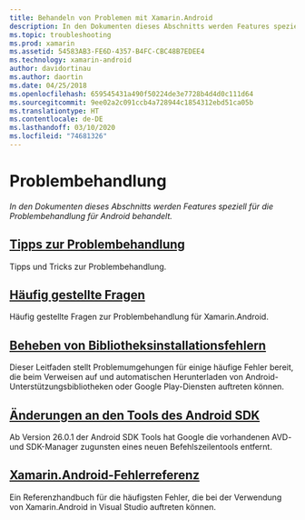 ```yaml
---
title: Behandeln von Problemen mit Xamarin.Android
description: In den Dokumenten dieses Abschnitts werden Features speziell für die Problembehandlung für Android behandelt.
ms.topic: troubleshooting
ms.prod: xamarin
ms.assetid: 54583AB3-FE6D-4357-B4FC-CBC48B7EDEE4
ms.technology: xamarin-android
author: davidortinau
ms.author: daortin
ms.date: 04/25/2018
ms.openlocfilehash: 659545431a490f50224de3e7728b4d4d0c111d64
ms.sourcegitcommit: 9ee02a2c091ccb4a728944c1854312ebd51ca05b
ms.translationtype: HT
ms.contentlocale: de-DE
ms.lasthandoff: 03/10/2020
ms.locfileid: "74681326"
---
```

# <a name="troubleshooting"></a>Problembehandlung

_In den Dokumenten dieses Abschnitts werden Features speziell für die Problembehandlung für Android behandelt._

## <a name="troubleshooting-tips"></a>[Tipps zur Problembehandlung](~/android/troubleshooting/troubleshooting.md)

Tipps und Tricks zur Problembehandlung.

## <a name="frequently-asked-questions"></a>[Häufig gestellte Fragen](questions/index.md)

Häufig gestellte Fragen zur Problembehandlung für Xamarin.Android.

## <a name="resolving-library-installation-errors"></a>[Beheben von Bibliotheksinstallationsfehlern](~/android/troubleshooting/resolving-library-installation-errors.md)

Dieser Leitfaden stellt Problemumgehungen für einige häufige Fehler bereit, die beim Verweisen auf und automatischen Herunterladen von Android-Unterstützungsbibliotheken oder Google Play-Diensten auftreten können.

## <a name="changes-to-the-android-sdk-tooling"></a>[Änderungen an den Tools des Android SDK](~/android/troubleshooting/sdk-cli-tooling-changes.md)

Ab Version 26.0.1 der Android SDK Tools hat Google die vorhandenen AVD- und SDK-Manager zugunsten eines neuen Befehlszeilentools entfernt.

## <a name="xamarinandroid-errors-reference"></a>[Xamarin.Android-Fehlerreferenz](/xamarin/android/errors-and-warnings/)

Ein Referenzhandbuch für die häufigsten Fehler, die bei der Verwendung von Xamarin.Android in Visual Studio auftreten können.
